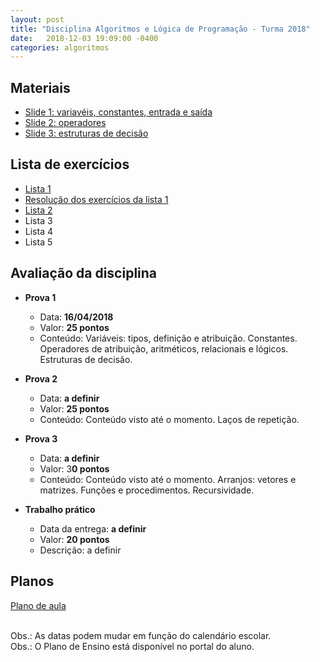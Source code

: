 ```yaml
---
layout: post
title: "Disciplina Algoritmos e Lógica de Programação - Turma 2018"
date:   2018-12-03 19:09:00 -0400
categories: algoritmos
---
```

## Materiais
* [Slide 1: variavéis, constantes, entrada e saída](https://github.com/marcoinf/marcoinf.github.io/raw/master/downloads/algoritmos/Slide-1-variaveis-constantes-entrada-saida.pdf)
* [Slide 2: operadores](https://github.com/marcoinf/marcoinf.github.io/raw/master/downloads/algoritmos/Slide-2-operadores.pdf)
* [Slide 3: estruturas de decisão](https://github.com/marcoinf/marcoinf.github.io/raw/master/downloads/algoritmos/Slide-3-estruturas-de-decisao.pdf)

## Lista de exercícios
* [Lista 1](https://github.com/marcoinf/marcoinf.github.io/raw/master/downloads/algoritmos/lista-1.pdf)
* [Resolução dos exercícios da lista 1](https://github.com/marcoaugustoandrade/algoritmos-lista-1)
* [Lista 2](https://github.com/marcoinf/marcoinf.github.io/raw/master/downloads/algoritmos/lista-2.pdf)
* Lista 3
* Lista 4
* Lista 5

## Avaliação da disciplina

- **Prova 1**
  - Data: **16/04/2018**
  - Valor: **25 pontos**
  - Conteúdo: Variáveis: tipos, definição e atribuição. Constantes. Operadores de atribuição, aritméticos, relacionais e lógicos. Estruturas de decisão.
  
- **Prova 2**
  - Data: **a definir**
  - Valor: **25 pontos**
  - Conteúdo: Conteúdo visto até o momento. Laços de repetição.
  
- **Prova 3**
  - Data: **a definir**
  - Valor: 3**0 pontos**
  - Conteúdo: Conteúdo visto até o momento. Arranjos: vetores e matrizes. Funções e procedimentos. Recursividade.
  
- **Trabalho prático**
  - Data da entrega: **a definir**
  - Valor: **20 pontos**
  - Descrição: a definir

## Planos
[Plano de aula](https://docs.google.com/spreadsheets/d/164lmjU63DAGTboSR4n-ktQv8ZjIHVNnaY3RAg2m2ksc/edit?usp=sharing)

<br>Obs.: As datas podem mudar em função do calendário escolar.
<br>Obs.: O Plano de Ensino está disponível no portal do aluno.
